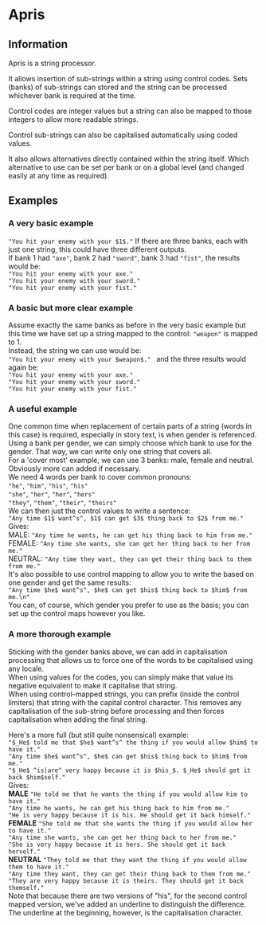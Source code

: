 
# Apris

## Information
 
Apris is a string processor.

It allows insertion of sub-strings within a string using control codes. Sets (banks) of sub-strings can stored and the string can be processed whichever bank is required at the time.

Control codes are integer values but a string can also be mapped to those integers to allow more readable strings.

Control sub-strings can also be capitalised automatically using coded values.

It also allows alternatives directly contained within the string itself. Which alternative to use can be set per bank or on a global level (and changed easily at any time as required).

## Examples

### A very basic example

`"You hit your enemy with your $1$."`
If there are three banks, each with just one string, this could have three different outputs.  
If bank 1 had `"axe"`, bank 2 had `"sword"`, bank 3 had `"fist"`, the results would be:  
`"You hit your enemy with your axe."`  
`"You hit your enemy with your sword."`  
`"You hit your enemy with your fist."`

### A basic but more clear example

Assume exactly the same banks as before in the very basic example but this time we have set up a string mapped to the control: `"weapon"` is mapped to 1.  
Instead, the string we can use would be:  
`"You hit your enemy with your $weapon$." ` 
and the three results would again be:  
`"You hit your enemy with your axe."`  
`"You hit your enemy with your sword."`  
`"You hit your enemy with your fist."`

### A useful example

One common time when replacement of certain parts of a string (words in this case) is required, especially in story text, is when gender is referenced.  
Using a bank per gender, we can simply choose which bank to use for the gender. That way, we can write only one string that covers all.  
For a 'cover most' example, we can use 3 banks: male, female and neutral. Obviously more can added if necessary.  
We need 4 words per bank to cover common pronouns:  
`"he"`, `"him"`, `"his"`, `"his"`  
`"she"`, `"her"`, `"her"`, `"hers"`  
`"they"`, `"them"`, `"their"`, `"theirs"`  
We can then just the control values to write a sentence:  
`"Any time $1$ want^s^, $1$ can get $3$ thing back to $2$ from me."`  
Gives:  
MALE: `"Any time he wants, he can get his thing back to him from me."`  
FEMALE: `"Any time she wants, she can get her thing back to her from me."`  
NEUTRAL: `"Any time they want, they can get their thing back to them from me."`  
It's also possible to use control mapping to allow you to write the based on one gender and get the same results:  
`"Any time $he$ want^s^, $he$ can get $his$ thing back to $him$ from me.\n"`  
You can, of course, which gender you prefer to use as the basis; you can set up the control maps however you like.

### A more thorough example

Sticking with the gender banks above, we can add in capitalisation processing that allows us to force one of the words to be capitalised using any locale.  
When using values for the codes, you can simply make that value its negative equivalent to make it capitalise that string.  
When using control-mapped strings, you can prefix (inside the control limiters) that string with the capital control character. This removes any capitalisation of the sub-string before processing and then forces capitalisation when adding the final string.

Here's a more full (but still quite nonsensical) example:  
`"$_He$ told me that $he$ want^s^ the thing if you would allow $him$ to have it."`  
`"Any time $he$ want^s^, $he$ can get $his$ thing back to $him$ from me."`  
`"$_He$ ^is|are^ very happy because it is $his_$. $_He$ should get it back $him$self."`  
Gives:  
**MALE**
`"He told me that he wants the thing if you would allow him to have it."`  
`"Any time he wants, he can get his thing back to him from me."`  
`"He is very happy because it is his. He should get it back himself."`  
**FEMALE**
`"She told me that she wants the thing if you would allow her to have it."`  
`"Any time she wants, she can get her thing back to her from me."`  
`"She is very happy because it is hers. She should get it back herself."`  
**NEUTRAL**
`"They told me that they want the thing if you would allow them to have it."`  
`"Any time they want, they can get their thing back to them from me."`  
`"They are very happy because it is theirs. They should get it back themself."`  
Note that because there are two versions of "his", for the second control mapped version, we've added an underline to distinguish the difference.  
The underline at the beginning, however, is the capitalisation character.
